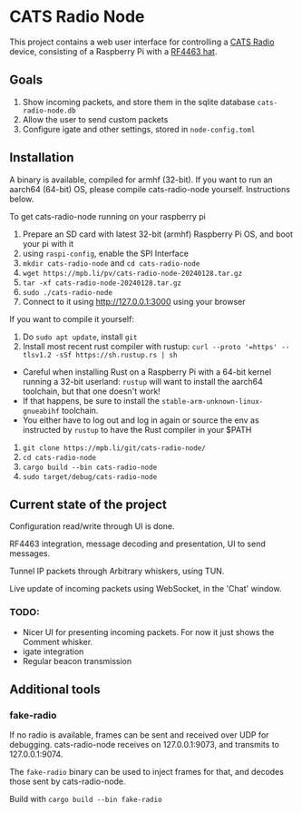# CATS Radio Node

This project contains a web user interface for controlling a
[CATS Radio](https://cats.radio) device, consisting of a Raspberry Pi with a
[RF4463 hat](https://gitlab.scd31.com/cats/pi-hardware).

## Goals

1. Show incoming packets, and store them in the sqlite database `cats-radio-node.db`
1. Allow the user to send custom packets
1. Configure igate and other settings, stored in `node-config.toml`

## Installation

A binary is available, compiled for armhf (32-bit). If you want to run an aarch64 (64-bit) OS, please compile
cats-radio-node yourself. Instructions below.

To get cats-radio-node running on your raspberry pi

1. Prepare an SD card with latest 32-bit (armhf) Raspberry Pi OS, and boot your pi with it
1. using `raspi-config`, enable the SPI Interface
1. `mkdir cats-radio-node` and `cd cats-radio-node`
1. `wget https://mpb.li/pv/cats-radio-node-20240128.tar.gz`
1. `tar -xf cats-radio-node-20240128.tar.gz`
1. `sudo ./cats-radio-node`
1. Connect to it using http://127.0.0.1:3000 using your browser

If you want to compile it yourself:

1. Do `sudo apt update`, install `git`
1. Install most recent rust compiler with rustup:
  `curl --proto '=https' --tlsv1.2 -sSf https://sh.rustup.rs | sh`
  * Careful when installing Rust on a Raspberry Pi with a 64-bit kernel running a 32-bit userland: `rustup` will want
    to install the aarch64 toolchain, but that one doesn't work!
  * If that happens, be sure to install the `stable-arm-unknown-linux-gnueabihf` toolchain.
  * You either have to log out and log in again or source the env as instructed by `rustup` to have the Rust compiler in
    your $PATH

1. `git clone https://mpb.li/git/cats-radio-node/`
1. `cd cats-radio-node`
1. `cargo build --bin cats-radio-node`
1. `sudo target/debug/cats-radio-node`

## Current state of the project

Configuration read/write through UI is done.

RF4463 integration, message decoding and presentation, UI to send messages.

Tunnel IP packets through Arbitrary whiskers, using TUN.

Live update of incoming packets using WebSocket, in the 'Chat' window.

### TODO:

* Nicer UI for presenting incoming packets. For now it just shows the Comment whisker.
* igate integration
* Regular beacon transmission

## Additional tools

### fake-radio

If no radio is available, frames can be sent and received over UDP for debugging.
cats-radio-node receives on 127.0.0.1:9073, and transmits to 127.0.0.1:9074.

The `fake-radio` binary can be used to inject frames for that, and decodes those sent by cats-radio-node.

Build with `cargo build --bin fake-radio`

